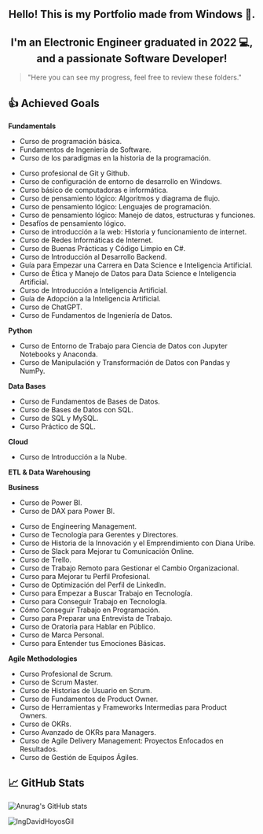 <h2 align="center">Hello! This is my Portfolio made from Windows 👋.</h2>

<h2 align="center">I'm an Electronic Engineer graduated in 2022 💻, and a passionate Software Developer!</h2>

> "Here you can see my progress, feel free to review these folders."

<!-- ## 📋 Current Projects -->
      
## 👍 Achieved Goals

**Fundamentals**
* Curso de programación básica.
* Fundamentos de Ingeniería de Software.
* Curso de los paradigmas en la historia de la programación.
<!--* Curso de Git y GitHub. -->
* Curso profesional de Git y Github.
* Curso de configuración de entorno de desarrollo en Windows.
* Curso básico de computadoras e informática.
* Curso de pensamiento lógico: Algoritmos y diagrama de flujo.
* Curso de pensamiento lógico: Lenguajes de programación.
* Curso de pensamiento lógico: Manejo de datos, estructuras y funciones.
* Desafíos de pensamiento lógico.
* Curso de introducción a la web: Historia y funcionamiento de internet.
* Curso de Redes Informáticas de Internet.
* Curso de Buenas Prácticas y Código Limpio en C#.
* Curso de Introducción al Desarrollo Backend.
* Guía para Empezar una Carrera en Data Science e Inteligencia Artificial.
* Curso de Ética y Manejo de Datos para Data Science e Inteligencia Artificial.
* Curso de Introducción a Inteligencia Artificial.
* Guía de Adopción a la Inteligencia Artificial.
* Curso de ChatGPT.
* Curso de Fundamentos de Ingeniería de Datos.

**Python**
<!--* Curso de Python.
* Curso de Python: Comprehensions, Funciones y Manejo de Errores.
* Curso de Python para Ciencia de Datos.
* Curso de Análisis Exploratorio de Datos.
* Curso de Python: PIP y Entornos Virtuales.
* Curso de Configuración Profesional de Entorno de Trabajo para Ciencia de Datos.
* Curso de Manejo de Datos Faltantes: Detección y Exploración.
* Curso de Manejo de Datos Faltantes: Imputación.-->
* Curso de Entorno de Trabajo para Ciencia de Datos con Jupyter Notebooks y Anaconda.
* Curso de Manipulación y Transformación de Datos con Pandas y NumPy.
<!--* Curso de Estadística Computacional con Python.
* Curso de Funciones Matemáticas para Data Science e Inteligencia Artificial. -->

**Data Bases**
* Curso de Fundamentos de Bases de Datos.
* Curso de Bases de Datos con SQL.
* Curso de SQL y MySQL.
* Curso Práctico de SQL. 
<!--* Curso de Optimización de Bases de Datos en SQL Server.
* Curso de PostgreSQL.
* Curso de PostgreSQL Aplicado a Ciencia de Datos.-->

**Cloud**
* Curso de Introducción a la Nube.
<!--* Curso de Introducción a AWS: Fundamentos de Cloud Computing.
* Curso de Introducción a AWS: Cómputo, Almacenamiento y Bases de Datos.
* Curso Práctico de AWS: Roles y Seguridad con IAM.
* Curso Práctico de AWS: Cómputo con EC2.
* Curso Práctico de Storage en AWS.
* Curso Práctico de Bases de Datos en AWS.
* Curso AWS Cloud Practitioner Certification.
* Curso de Introducción a AWS: Redes, Gobernanza y Machine Learning.
* Curso de Big Data en AWS.
* Curso de Serverless Framework en AWS.
* Curso Avanzado de Serverless Framework en AWS.
* Curso Práctico de AWS Cloud.
* Curso Práctico de Cloud Computing con AWS.
* Curso de Amazon DynamoDB.
* Curso de Infraestructura Como Código en AWS.
 -->

**ETL & Data Warehousing**
<!--* Curso de Fundamentos de ETL con Python y Pentaho. 
* Curso de Data Warehousing y Modelado OLAP.
* Curso de Fundamentos de Spark para Big Data.
* Curso de Fundamentos de Apache Airflow.
* Curso de AWS Redshift para Manejo de Big Data.
* Curso de Databricks: Arquitectura Delta Lake.
* Curso de Docker: Fundamentos.-->

**Business**
* Curso de Power BI.
* Curso de DAX para Power BI.
<!--* Curso de Excel Básico: Tablas y Fórmulas para la Gestión de Datos.
* Curso de Estadística y Probabilidad.
* Curso de Principios de Visualización de Datos para Business Intelligence. 
* Curso de Visualización de Datos para BI.
* Curso de Análisis de Negocios para Ciencia de Datos.
* Curso de Matemáticas para Data Science: Estadística Descriptiva.-->
* Curso de Engineering Management.
* Curso de Tecnología para Gerentes y Directores.
* Curso de Historia de la Innovación y el Emprendimiento con Diana Uribe.
* Curso de Slack para Mejorar tu Comunicación Online.
* Curso de Trello.
* Curso de Trabajo Remoto para Gestionar el Cambio Organizacional.
* Curso para Mejorar tu Perfil Profesional.
* Curso de Optimización del Perfil de LinkedIn.
* Curso para Empezar a Buscar Trabajo en Tecnología.
* Curso para Conseguir Trabajo en Tecnología.
* Cómo Conseguir Trabajo en Programación.
* Curso para Preparar una Entrevista de Trabajo.
* Curso de Oratoria para Hablar en Público. 
* Curso de Marca Personal.
* Curso para Entender tus Emociones Básicas.

**Agile Methodologies**
* Curso Profesional de Scrum.
* Curso de Scrum Master.
* Curso de Historias de Usuario en Scrum.
* Curso de Fundamentos de Product Owner.
* Curso de Herramientas y Frameworks Intermedias para Product Owners.
* Curso de OKRs.
* Curso Avanzado de OKRs para Managers.
* Curso de Agile Delivery Management: Proyectos Enfocados en Resultados.
* Curso de Gestión de Equipos Ágiles.

## 📈 GitHub Stats 
![Anurag's GitHub stats](https://github-readme-stats.vercel.app/api?username=IngDavidHoyosGil&show_icons=true&theme=tokyonight)

<p><img align="left" src="https://github-readme-stats.vercel.app/api/top-langs?username=IngDavidHoyosGil&show_icons=true&locale=en&layout=compact" alt="IngDavidHoyosGil" /></p>
